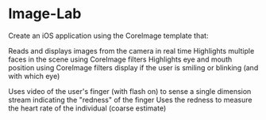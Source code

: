 # Image-Lab

Create an iOS application using the CoreImage template that:

Reads and displays images from the camera in real time
Highlights multiple faces in the scene using CoreImage filters
Highlights eye and mouth position using CoreImage filters
display if the user is smiling or blinking (and with which eye)

Uses video of the user's finger (with flash on) to sense a single dimension stream indicating the "redness" of the finger
Uses the redness to measure the heart rate of the individual (coarse estimate)
